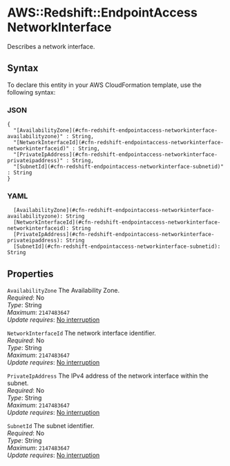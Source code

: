 # AWS::Redshift::EndpointAccess NetworkInterface<a name="aws-properties-redshift-endpointaccess-networkinterface"></a>

Describes a network interface\.

## Syntax<a name="aws-properties-redshift-endpointaccess-networkinterface-syntax"></a>

To declare this entity in your AWS CloudFormation template, use the following syntax:

### JSON<a name="aws-properties-redshift-endpointaccess-networkinterface-syntax.json"></a>

```
{
  "[AvailabilityZone](#cfn-redshift-endpointaccess-networkinterface-availabilityzone)" : String,
  "[NetworkInterfaceId](#cfn-redshift-endpointaccess-networkinterface-networkinterfaceid)" : String,
  "[PrivateIpAddress](#cfn-redshift-endpointaccess-networkinterface-privateipaddress)" : String,
  "[SubnetId](#cfn-redshift-endpointaccess-networkinterface-subnetid)" : String
}
```

### YAML<a name="aws-properties-redshift-endpointaccess-networkinterface-syntax.yaml"></a>

```
  [AvailabilityZone](#cfn-redshift-endpointaccess-networkinterface-availabilityzone): String
  [NetworkInterfaceId](#cfn-redshift-endpointaccess-networkinterface-networkinterfaceid): String
  [PrivateIpAddress](#cfn-redshift-endpointaccess-networkinterface-privateipaddress): String
  [SubnetId](#cfn-redshift-endpointaccess-networkinterface-subnetid): String
```

## Properties<a name="aws-properties-redshift-endpointaccess-networkinterface-properties"></a>

`AvailabilityZone` <a name="cfn-redshift-endpointaccess-networkinterface-availabilityzone"></a>
The Availability Zone\.  
_Required_: No  
_Type_: String  
_Maximum_: `2147483647`  
_Update requires_: [No interruption](https://docs.aws.amazon.com/AWSCloudFormation/latest/UserGuide/using-cfn-updating-stacks-update-behaviors.html#update-no-interrupt)

`NetworkInterfaceId` <a name="cfn-redshift-endpointaccess-networkinterface-networkinterfaceid"></a>
The network interface identifier\.  
_Required_: No  
_Type_: String  
_Maximum_: `2147483647`  
_Update requires_: [No interruption](https://docs.aws.amazon.com/AWSCloudFormation/latest/UserGuide/using-cfn-updating-stacks-update-behaviors.html#update-no-interrupt)

`PrivateIpAddress` <a name="cfn-redshift-endpointaccess-networkinterface-privateipaddress"></a>
The IPv4 address of the network interface within the subnet\.  
_Required_: No  
_Type_: String  
_Maximum_: `2147483647`  
_Update requires_: [No interruption](https://docs.aws.amazon.com/AWSCloudFormation/latest/UserGuide/using-cfn-updating-stacks-update-behaviors.html#update-no-interrupt)

`SubnetId` <a name="cfn-redshift-endpointaccess-networkinterface-subnetid"></a>
The subnet identifier\.  
_Required_: No  
_Type_: String  
_Maximum_: `2147483647`  
_Update requires_: [No interruption](https://docs.aws.amazon.com/AWSCloudFormation/latest/UserGuide/using-cfn-updating-stacks-update-behaviors.html#update-no-interrupt)
